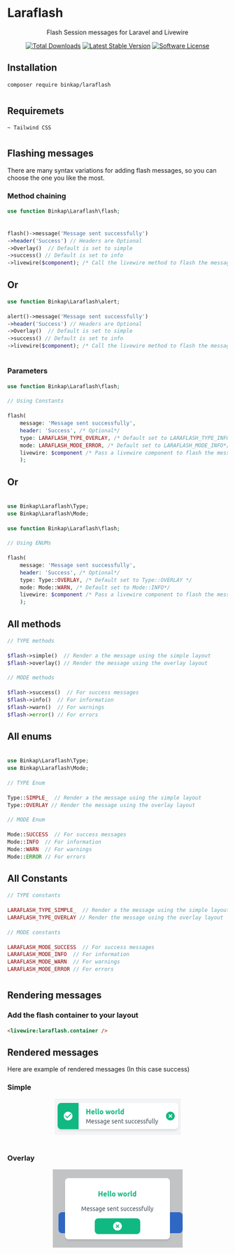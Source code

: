 # Laraflash

<p align="center">Flash Session messages for Laravel and Livewire</p>

<p align="center">
<a href="https://packagist.org/packages/binkap/laraflash"><img src="https://img.shields.io/packagist/dt/binkap/laraflash" alt="Total Downloads"></a>
<a href="https://packagist.org/packages/binkap/laraflash"><img src="https://img.shields.io/packagist/v/binkap/laraflash" alt="Latest Stable Version"></a>
<a href="LICENSE.md"><img src="https://img.shields.io/badge/license-MIT-brightgreen.svg?style=flat-round" alt="Software License"></a>
</p>

## Installation

```bash
composer require binkap/laraflash 
```

#

## Requiremets

```
~ Tailwind CSS
```

#

## Flashing messages

There are many syntax variations for adding flash messages, so you can choose the one you like the most.

### Method chaining

```php
use function Binkap\Laraflash\flash;


flash()->message('Message sent successfully')
->header('Success') // Headers are Optional
->Overlay()  // Default is set to simple
->success() // Default is set to info
->livewire($component); /* Call the livewire method to flash the message with livewire */

```

## Or

```php
use function Binkap\Laraflash\alert;

alert()->message('Message sent successfully')
->header('Success') // Headers are Optional
->Overlay()  // Default is set to simple
->success() // Default is set to info
->livewire($component); /* Call the livewire method to flash the message with livewire */
```

#

### Parameters

```php
use function Binkap\Laraflash\flash;

// Using Constants

flash(
    message: 'Message sent successfully', 
    header: 'Success', /* Optional*/
    type: LARAFLASH_TYPE_OVERLAY, /* Default set to LARAFLASH_TYPE_INFO*/
    mode: LARAFLASH_MODE_ERROR, /* Default set to LARAFLASH_MODE_INFO*/
    livewire: $component /* Pass a livewire component to flash the message with livewire */
    ); 
```

## Or

```php

use Binkap\Laraflash\Type;
use Binkap\Laraflash\Mode;

use function Binkap\Laraflash\flash;

// Using ENUMs

flash(
    message: 'Message sent successfully', 
    header: 'Success', /* Optional*/
    type: Type::OVERLAY, /* Default set to Type::OVERLAY */
    mode: Mode::WARN, /* Default set to Mode::INFO*/
    livewire: $component /* Pass a livewire component to flash the message with livewire */
    ); 
```

## All methods

```php
// TYPE methods

$flash->simple()  // Render a the message using the simple layout
$flash->overlay() // Render the message using the overlay layout

// MODE methods

$flash->success()  // For success messages
$flash->info()  // For information
$flash->warn()  // For warnings
$flash->error() // For errors
```

## All enums

```php

use Binkap\Laraflash\Type;
use Binkap\Laraflash\Mode;

// TYPE Enum

Type::SIMPLE_  // Render a the message using the simple layout
Type::OVERLAY // Render the message using the overlay layout

// MODE Enum

Mode::SUCCESS  // For success messages
Mode::INFO  // For information
Mode::WARN  // For warnings
Mode::ERROR // For errors
```

## All Constants

```php
// TYPE constants

LARAFLASH_TYPE_SIMPLE_  // Render a the message using the simple layout
LARAFLASH_TYPE_OVERLAY // Render the message using the overlay layout

// MODE constants

LARAFLASH_MODE_SUCCESS  // For success messages
LARAFLASH_MODE_INFO  // For information
LARAFLASH_MODE_WARN  // For warnings
LARAFLASH_MODE_ERROR // For errors
```

#

## Rendering messages

### Add the flash container to your layout

```html
<livewire:laraflash.container />
```

## Rendered messages

Here are example of rendered messages (In this case success)

### Simple

<p align="center"><img src="extra/simple.png" alt="Simple flash"></p>

#

### Overlay

<p align="center"><img src="extra/overlay.png" alt="Overlay flash"></p>
